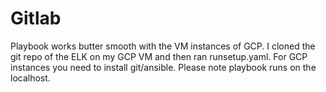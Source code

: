 # Gitlab
Playbook works butter smooth with the VM instances of GCP. I cloned the git repo of the ELK on my GCP VM and then ran runsetup.yaml. For GCP instances you need to install git/ansible. Please note playbook runs on the localhost.
